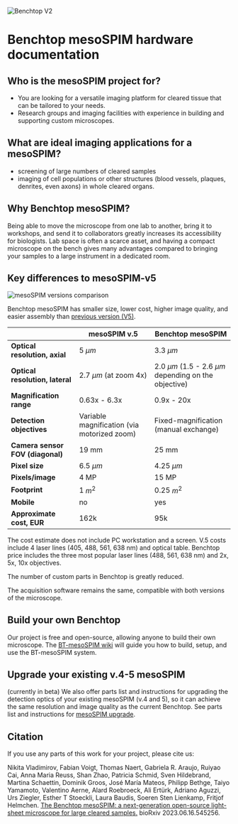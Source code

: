 ![Benchtop V2](https://github.com/mesoSPIM/benchtop-hardware/blob/main/Benchtop-2024(default-version)/CAD-model-Inventor/mesoSPIM/renderings/overview/benchtop-mesoSPIM_latest.png)

# Benchtop mesoSPIM hardware documentation

## Who is the mesoSPIM project for?
* You are looking for a versatile imaging platform for cleared tissue that can be tailored to your needs.
* Research groups and imaging facilities with experience in building and supporting custom microscopes.

## What are ideal imaging applications for a mesoSPIM?
* screening of large numbers of cleared samples
* imaging of cell populations or other structures (blood vessels, plaques, denrites, even axons) in whole cleared organs.

## Why Benchtop mesoSPIM?
Being able to move the microscope from one lab to another, bring it to workshops, and send it to collaborators greatly increases its accessibility for biologists. Lab space is often a scarce asset, and having a compact microscope on the bench gives many advantages compared to bringing your samples to a large instrument in a dedicated room. 

## Key differences to mesoSPIM-v5
![mesoSPIM versions comparison](images/mesoSPIM-comparison.png)


Benchtop mesoSPIM has smaller size, lower cost, higher image quality, and easier assembly than [previous version (V5)](https://github.com/mesoSPIM/mesoSPIM-hardware-documentation). 

| 					| **mesoSPIM v.5** | **Benchtop mesoSPIM** |
|----------|----------|--------------------|
|**Optical resolution, axial**| 5 $\mu m$ | 3.3 $\mu m$  | 
|**Optical resolution, lateral**| 2.7 $\mu m$ (at zoom 4x) | 2.0 $\mu m$ (1.5 - 2.6 $\mu m$ depending on the objective) | 
|**Magnification range**| 0.63x - 6.3x | 0.9x - 20x | 
| **Detection objectives** 	|  Variable magnification (via motorized zoom)  | Fixed-magnification (manual exchange) |
| **Camera sensor FOV (diagonal)** | 19 mm |  25 mm |
| **Pixel size** | 6.5 $\mu m$  | 4.25 $\mu m$  | 
| **Pixels/image** | 4 MP | 15 MP |
| **Footprint** | 1 $m^2$ |  0.25 $m^2$ |
| **Mobile** |  no | yes |
| **Approximate cost, EUR** | 162k | 95k | 

The cost estimate does not include PC workstation and a screen. V.5 costs include 4 laser lines (405, 488, 561, 638 nm) and optical table. Benchtop price includes the three most popular laser lines (488, 561, 638 nm) and 2x, 5x, 10x objectives. 

The number of custom parts in Benchtop is greatly reduced. 

The acquisition software remains the same, compatible with both versions of the microscope. 

## Build your own Benchtop
Our project is free and open-source, allowing anyone to build their own microscope. The [BT-mesoSPIM wiki](https://github.com/mesoSPIM/benchtop-hardware/wiki) will guide you how to build, setup, and use the BT-mesoSPIM system.

## Upgrade your existing v.4-5 mesoSPIM
(currently in beta) We also offer parts list and instructions for upgrading the detection optics of your existing mesoSPIM (v.4 and 5), so it can achieve the same resolution and image quality as the current Benchtop. See parts list and instructions for [mesoSPIM upgrade](https://github.com/mesoSPIM/benchtop-hardware/tree/main/v4-5-upgrade-2023).

## Citation
If you use any parts of this work for your project, please cite us:

Nikita Vladimirov, Fabian Voigt, Thomas Naert, Gabriela R. Araujo, Ruiyao Cai, Anna Maria Reuss, Shan Zhao, Patricia Schmid, Sven Hildebrand, Martina Schaettin, Dominik Groos, José María Mateos, Philipp Bethge, Taiyo Yamamoto, Valentino Aerne, Alard Roebroeck, Ali Ertürk, Adriano Aguzzi, Urs Ziegler, Esther T Stoeckli, Laura Baudis, Soeren Sten Lienkamp, Fritjof Helmchen. [The Benchtop mesoSPIM: a next-generation open-source light-sheet microscope for large cleared samples.](https://www.biorxiv.org/content/10.1101/2023.06.16.545256v1) bioRxiv 2023.06.16.545256.
